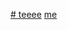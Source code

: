 [# teeee](https://github.com/karatelabs/karate/blob/master/karate-robot/src/test/java/robot/core/wordpad.feature)
[me](https://github.com/karatelabs/karate-examples)
